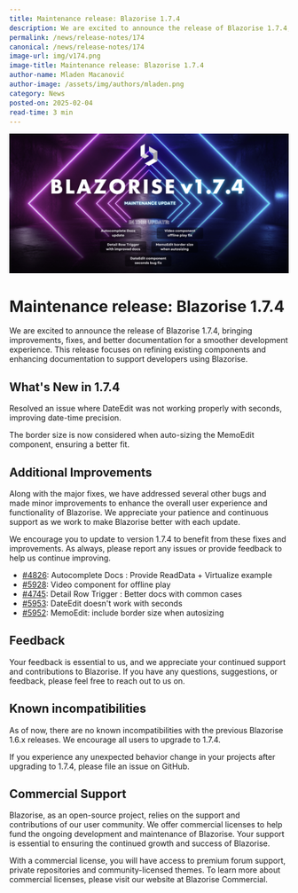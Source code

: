 ```yaml
---
title: Maintenance release: Blazorise 1.7.4
description: We are excited to announce the release of Blazorise 1.7.4, bringing improvements, fixes, and better documentation for a smoother development experience. This release focuses on refining existing components and enhancing documentation to support developers using Blazorise.
permalink: /news/release-notes/174
canonical: /news/release-notes/174
image-url: img/v174.png
image-title: Maintenance release: Blazorise 1.7.4
author-name: Mladen Macanović
author-image: /assets/img/authors/mladen.png
category: News
posted-on: 2025-02-04
read-time: 3 min
---
```


![Maintenance release: Blazorise 1.7.4](img/v174.png)

# Maintenance release: Blazorise 1.7.4

We are excited to announce the release of Blazorise 1.7.4, bringing improvements, fixes, and better documentation for a smoother development experience. This release focuses on refining existing components and enhancing documentation to support developers using Blazorise.

## What's New in 1.7.4

Resolved an issue where DateEdit was not working properly with seconds, improving date-time precision.

The border size is now considered when auto-sizing the MemoEdit component, ensuring a better fit.

## Additional Improvements

Along with the major fixes, we have addressed several other bugs and made minor improvements to enhance the overall user experience and functionality of Blazorise. We appreciate your patience and continuous support as we work to make Blazorise better with each update.

We encourage you to update to version 1.7.4 to benefit from these fixes and improvements. As always, please report any issues or provide feedback to help us continue improving.

- [#4826](https://github.com/Megabit/Blazorise/issues/4826): Autocomplete Docs : Provide ReadData + Virtualize example
- [#5928](https://github.com/Megabit/Blazorise/issues/5928): Video component for offline play
- [#4745](https://github.com/Megabit/Blazorise/issues/4745): Detail Row Trigger : Better docs with common cases
- [#5953](https://github.com/Megabit/Blazorise/issues/5953): DateEdit doesn't work with seconds
- [#5952](https://github.com/Megabit/Blazorise/pull/5952): MemoEdit: include border size when autosizing

## Feedback

Your feedback is essential to us, and we appreciate your continued support and contributions to Blazorise. If you have any questions, suggestions, or feedback, please feel free to reach out to us on.

## Known incompatibilities

As of now, there are no known incompatibilities with the previous Blazorise 1.6.x releases. We encourage all users to upgrade to 1.7.4.

If you experience any unexpected behavior change in your projects after upgrading to 1.7.4, please file an issue on GitHub.

## Commercial Support

Blazorise, as an open-source project, relies on the support and contributions of our user community. We offer commercial licenses to help fund the ongoing development and maintenance of Blazorise. Your support is essential to ensuring the continued growth and success of Blazorise.

With a commercial license, you will have access to premium forum support, private repositories and community-licensed themes. To learn more about commercial licenses, please visit our website at Blazorise Commercial.
